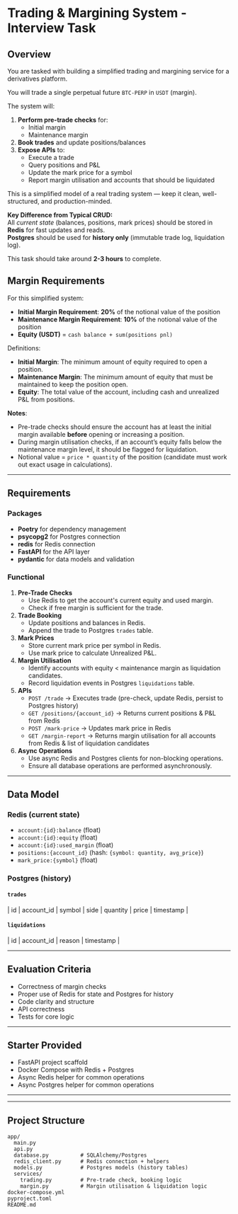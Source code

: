 # Trading & Margining System - Interview Task

## Overview
You are tasked with building a simplified trading and margining service for a derivatives platform.  

You will trade a single perpetual future `BTC-PERP` in `USDT` (margin).   

The system will:

1. **Perform pre-trade checks** for:
   - Initial margin
   - Maintenance margin
2. **Book trades** and update positions/balances
3. **Expose APIs** to:
   - Execute a trade
   - Query positions and P&L
   - Update the mark price for a symbol
   - Report margin utilisation and accounts that should be liquidated

This is a simplified model of a real trading system — keep it clean, well-structured, and production-minded.

**Key Difference from Typical CRUD:**  
All *current state* (balances, positions, mark prices) should be stored in **Redis** for fast updates and reads.  
**Postgres** should be used for **history only** (immutable trade log, liquidation log).

This task should take around **2-3 hours** to complete.

## Margin Requirements

For this simplified system:

- **Initial Margin Requirement**: **20%** of the notional value of the position
- **Maintenance Margin Requirement**: **10%** of the notional value of the position
- **Equity (USDT)** = `cash balance + sum(positions pnl)`

Definitions:
- **Initial Margin**: The minimum amount of equity required to open a position.
- **Maintenance Margin**: The minimum amount of equity that must be maintained to keep the position open.
- **Equity**: The total value of the account, including cash and unrealized P&L from positions.

**Notes**:
- Pre-trade checks should ensure the account has at least the initial margin available **before** opening or increasing a position.
- During margin utilisation checks, if an account’s equity falls below the maintenance margin level, it should be flagged for liquidation.
- Notional value = `price * quantity` of the position (candidate must work out exact usage in calculations).


---

## Requirements

### Packages
- **Poetry** for dependency management
- **psycopg2** for Postgres connection
- **redis** for Redis connection
- **FastAPI** for the API layer
- **pydantic** for data models and validation


### Functional
1. **Pre-Trade Checks**
   - Use Redis to get the account's current equity and used margin.
   - Check if free margin is sufficient for the trade.
2. **Trade Booking**
   - Update positions and balances in Redis.
   - Append the trade to Postgres `trades` table.
3. **Mark Prices**
   - Store current mark price per symbol in Redis.
   - Use mark price to calculate Unrealized P&L.
4. **Margin Utilisation**
   - Identify accounts with equity < maintenance margin as liquidation candidates.
   - Record liquidation events in Postgres `liquidations` table.
5. **APIs**
   - `POST /trade` → Executes trade (pre-check, update Redis, persist to Postgres history)
   - `GET /positions/{account_id}` → Returns current positions & P&L from Redis
   - `POST /mark-price` → Updates mark price in Redis
   - `GET /margin-report` → Returns margin utilisation for all accounts from Redis & list of liquidation candidates
6. **Async Operations**
   - Use async Redis and Postgres clients for non-blocking operations.
   - Ensure all database operations are performed asynchronously.
---


## Data Model

### Redis (current state)
- `account:{id}:balance` (float)
- `account:{id}:equity` (float)
- `account:{id}:used_margin` (float)
- `positions:{account_id}` (hash: `{symbol: quantity, avg_price}`)
- `mark_price:{symbol}` (float)

### Postgres (history)
#### `trades`
| id | account_id | symbol | side | quantity | price | timestamp |

#### `liquidations`
| id | account_id | reason | timestamp |

---

## Evaluation Criteria
- Correctness of margin checks
- Proper use of Redis for state and Postgres for history
- Code clarity and structure
- API correctness
- Tests for core logic

---

## Starter Provided
- FastAPI project scaffold
- Docker Compose with Redis + Postgres
- Async Redis helper for common operations
- Async Postgres helper for common operations

---

---

## **Project Structure**

```plaintext
app/
  main.py
  api.py
  database.py          # SQLAlchemy/Postgres
  redis_client.py      # Redis connection + helpers
  models.py            # Postgres models (history tables)
  services/
    trading.py         # Pre-trade check, booking logic
    margin.py          # Margin utilisation & liquidation logic
docker-compose.yml
pyproject.toml
README.md